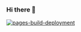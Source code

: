 
### Hi there 👋

<!--
**f2ngwx/f2ngwx** is a ✨ _special_ ✨ repository because its `README.md` (this file) appears on your GitHub profile.

Here are some ideas to get you started:

- 🔭 I’m currently working on ...
- 🌱 I’m currently learning ...
- 👯 I’m looking to collaborate on ...
- 🤔 I’m looking for help with ...
- 💬 Ask me about ...
- 📫 How to reach me: ...
- 😄 Pronouns: ...
- ⚡ Fun fact: ...
-->
[![pages-build-deployment](https://github.com/f2ngwx/f2ngwx/actions/workflows/pages/pages-build-deployment/badge.svg)](https://github.com/f2ngwx/f2ngwx/actions/workflows/pages/pages-build-deployment)